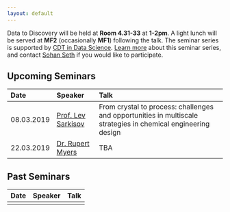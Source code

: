 ```yaml
---
layout: default
---
```


Data to Discovery will be held at **Room 4.31-33** at **1-2pm**. A light lunch will be served at **MF2** (occasionally **MF1**) following the talk. The seminar series is supported by [CDT in Data Science](http://datascience.inf.ed.ac.uk).
[Learn more](./learn-more.html) about this seminar series, and contact [Sohan Seth](http://homepages.inf.ed.ac.uk/sseth/) if you would like to participate. 
## Upcoming Seminars

| Date        | Speaker          | Talk |
|:-------------|:------------------|:------|
| 08.03.2019   | [Prof. Lev Sarkisov](https://www.eng.ed.ac.uk/about/people/prof-lev-sarkisov) | From crystal to process: challenges and opportunities in multiscale strategies in chemical engineering design  |
| 22.03.2019   | [Dr. Rupert Myers](https://www.eng.ed.ac.uk/about/people/dr-rupert-myers)     | TBA  |

## Past Seminars

| Date        | Speaker          | Talk |
|:-------------|:------------------|:------|
| | | |
